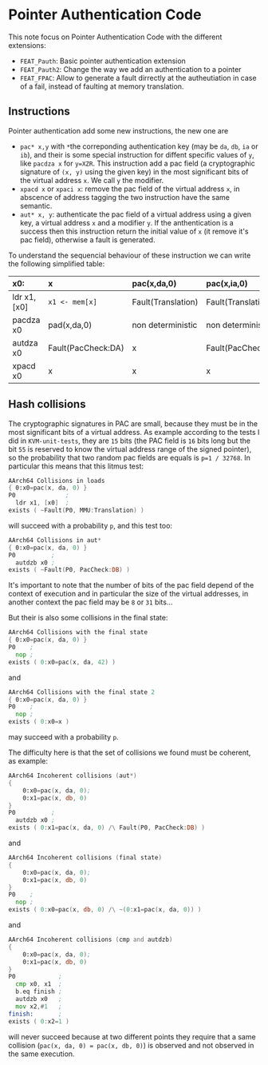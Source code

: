 # Pointer Authentication Code

This note focus on Pointer Authentication Code with the different extensions:
- `FEAT_Pauth`: Basic pointer authentication extension
- `FEAT_Pauth2`: Change the way we add an authentication to a pointer
- `FEAT_FPAC`: Allow to generate a fault dirrectly at the autheutiation in case
    of a fail, instead of faulting at memory translation.

## Instructions

Pointer authentication add some new instructions, the new one are
- `pac* x,y` with `*`the correponding authentication key (may be `da`, `db`,
    `ia` or `ib`), and their is some special instruction for diffent specific
    values of `y`, like `pacdza x` for `y=XZR`. This instruction add a pac field
    (a cryptographic signature of `(x, y)` using the given key) in the most
    significant bits of the virtual address `x`. We call `y` the modifier.
- `xpacd x` or `xpaci x`: remove the pac field of the virtual address `x`, in
    abscence of address tagging the two instruction have the same semantic.
- `aut* x, y`: authenticate the pac field of a virtual address using a given
    key, a virtual address `x` and a modifier `y`. If the anthentication is a
    success then this instruction return the initial value of `x` (it remove
    it's pac field), otherwise a fault is generated.

To understand the sequencial behaviour of these instruction we can write the
following simplified table:

| x0:         | x                  | pac(x,da,0)        | pac(x,ia,0)        |
|:------------|:-------------------|:-------------------|:-------------------|
| ldr x1,[x0] | `x1 <- mem[x]`     | Fault(Translation) | Fault(Translation) |
| pacdza x0   | pad(x,da,0)        | non deterministic  | non deterministic  |
| autdza x0   | Fault(PacCheck:DA) | x                  | Fault(PacCheck:DA) |
| xpacd x0    | x                  | x                  | x                  |

## Hash collisions

The cryptographic signatures in PAC are small, because they must be in the most
significant bits of a virtual address. As example according to the tests I did
in `KVM-unit-tests`, they are `15` bits (the PAC field is `16` bits long but the
bit `55` is reserved to know the virtual address range of the signed pointer),
so the probability that two random pac fields are equals is `p=1 / 32768`. In
particular this means that this litmus test:

```asm
AArch64 Collisions in loads
{ 0:x0=pac(x, da, 0) }
P0              ;
  ldr x1, [x0]  ;
exists ( ~Fault(P0, MMU:Translation) )
```

will succeed with a probability `p`, and this test too:

```asm
AArch64 Collisions in aut*
{ 0:x0=pac(x, da, 0) }
P0          ;
  autdzb x0 ;
exists ( ~Fault(P0, PacCheck:DB) )
```

It's important to note that the number of bits of the pac field depend of the
context of execution and in particular the size of the virtual addresses, in
another context the pac field may be `8` or `31` bits...

But their is also some collisions in the final state:

```asm
AArch64 Collisions with the final state
{ 0:x0=pac(x, da, 0) }
P0    ;
  nop ;
exists ( 0:x0=pac(x, da, 42) )
```

and

```asm
AArch64 Collisions with the final state 2
{ 0:x0=pac(x, da, 0) }
P0    ;
  nop ;
exists ( 0:x0=x )
```

may succeed with a probability `p`.


The difficulty here is that the set of collisions we found must be coherent, as
example:

```asm
AArch64 Incoherent collisions (aut*)
{
    0:x0=pac(x, da, 0);
    0:x1=pac(x, db, 0)
}
P0          ;
  autdzb x0 ;
exists ( 0:x1=pac(x, da, 0) /\ Fault(P0, PacCheck:DB) )
```

and

```asm
AArch64 Incoherent collisions (final state)
{
    0:x0=pac(x, da, 0);
    0:x1=pac(x, db, 0)
}
P0    ;
  nop ;
exists ( 0:x0=pac(x, db, 0) /\ ~(0:x1=pac(x, da, 0)) )
```

and

```asm
AArch64 Incoherent collisions (cmp and autdzb)
{
    0:x0=pac(x, da, 0);
    0:x1=pac(x, db, 0)
}
P0            ;
  cmp x0, x1  ;
  b.eq finish ;
  autdzb x0   ;
  mov x2,#1   ;
finish:       ;
exists ( 0:x2=1 )
```

will never succeed because at two different points they require that a same
collision (`pac(x, da, 0) = pac(x, db, 0)`) is observed and not observed in the
same execution.
